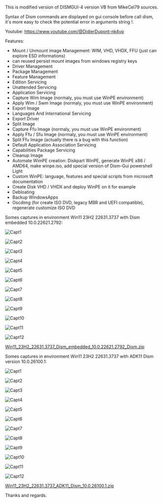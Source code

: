 This is modified version of DISMGUI-4 version VB from MikeCel79 sources.

Syntax of Dism commands are displayed on gui console before call dism, it's more easy to check the potential error in arguments string !.

Youtube:
https://www.youtube.com/@DidierDupont-nk4vp

Features:
- Mount / Unmount image Management: WIM, VHD, VHDX, FFU (just can explore ESD informations)
- can reused persist mount images from windows registry keys
- Driver Management
- Package Management
- Feature Management
- Edition Servicing
- Unattended Servicing
- Application Servicing
- Capture Wim Image (normaly, you must use WinPE environment)
- Apply Wim / Swm Image (normaly, you must use WinPE environment)
- Export Image
- Languages And International Servicing
- Export Driver
- Split Image
- Capture Ffu Image (normaly, you must use WinPE environment)
- Apply Ffu / Sfu Image (normaly, you must use WinPE environment)
- Split Ffu Image (actually there is a bug with this function)
- Default Application Association Servicing
- Capabilities Package Servicing
- Cleanup Image
- Automate WimPE creation: Diskpart WinPE, generate WinPE x86 / AMD64, make winpe.iso, add special version of Dism-Gui powershell Light
- Custom WinPE: language, features and special scripts from microsoft documentation
- Create Disk VHD / VHDX and deploy WinPE on it for example
- Debloating
- Backup WindowsApps
- Oscdimg (for create ISO DVD, legacy MBR and UEFI compatible), regenerate customize ISO DVD

Somes captures in environment Win11 23H2 22631.3737 with Dism embedded 10.0.22621.2792:

![Capt1](https://github.com/Dede333/VB_DISMGUI/assets/61848651/54658cca-f5c3-4c4e-a209-fe809a11aa10)

![Capt2](https://github.com/Dede333/VB_DISMGUI/assets/61848651/d6e15d4e-dd74-4886-8057-f02fcbb8f471)

![Capt3](https://github.com/Dede333/VB_DISMGUI/assets/61848651/7e5d8c90-a9c6-4f79-b56c-42b8cb3b4f39)

![Capt4](https://github.com/Dede333/VB_DISMGUI/assets/61848651/5209e8c0-8d24-45fb-af3c-4a7515bc80a9)

![Capt5](https://github.com/Dede333/VB_DISMGUI/assets/61848651/4fa306f8-c525-4560-bd2b-d42ae658f6b7)

![Capt6](https://github.com/Dede333/VB_DISMGUI/assets/61848651/352521cc-e231-47bf-8908-411c68aefa1b)

![Capt7](https://github.com/Dede333/VB_DISMGUI/assets/61848651/b02b3a72-3e31-46a0-b14a-7e16696b3fe3)

![Capt8](https://github.com/Dede333/VB_DISMGUI/assets/61848651/25cf3474-1aad-4839-8f8c-716594d6beb4)

![Capt9](https://github.com/Dede333/VB_DISMGUI/assets/61848651/6d464c44-dafc-447d-82a3-5629b0faa2c2)

![Capt10](https://github.com/Dede333/VB_DISMGUI/assets/61848651/45cfb7ef-eafb-4133-bf95-057268b33a7a)

![Capt11](https://github.com/Dede333/VB_DISMGUI/assets/61848651/60e62fc3-d5eb-423a-b695-1bf183ffe98d)

![Capt12](https://github.com/Dede333/VB_DISMGUI/assets/61848651/2c5b5413-2930-46b5-90ff-5c54cda03311)

[Win11_23H2_22631.3737_Dism_embedded_10.0.22621.2792_Dism.zip](https://github.com/user-attachments/files/15859468/Win11_23H2_22631.3737_Dism_embedded_10.0.22621.2792_Dism.zip)



Somes captures in environment Win11 23H2 22631.3737 with ADK11 Dism version 10.0.26100.1:

![Capt1](https://github.com/Dede333/VB_DISMGUI/assets/61848651/f8ded113-8e83-42ad-948d-d6d0ae3611bc)

![Capt2](https://github.com/Dede333/VB_DISMGUI/assets/61848651/e715eb11-ae55-4e6d-bfab-84c1eef06dce)


![Capt3](https://github.com/Dede333/VB_DISMGUI/assets/61848651/2b02dc11-0558-4149-91a9-4d6a2e9628ce)

![Capt4](https://github.com/Dede333/VB_DISMGUI/assets/61848651/c5f9bbad-64e7-47c7-a01b-34a5097a48b3)

![Capt5](https://github.com/Dede333/VB_DISMGUI/assets/61848651/aa52f8cf-0b05-4810-a9e6-de9e9209dd54)

![Capt6](https://github.com/Dede333/VB_DISMGUI/assets/61848651/de8ad2d5-a2df-4a47-8ddf-926f2f4f657b)

![Capt7](https://github.com/Dede333/VB_DISMGUI/assets/61848651/89b4c061-7b91-42dd-8c3d-ec46b6be9c19)

![Capt8](https://github.com/Dede333/VB_DISMGUI/assets/61848651/0b841c64-2a8c-46ef-a613-cd7f256a1d6f)

![Capt9](https://github.com/Dede333/VB_DISMGUI/assets/61848651/f9da041f-689c-49e7-b28b-a7cb1c813888)

![Capt10](https://github.com/Dede333/VB_DISMGUI/assets/61848651/c6cfd02f-7c4e-4b90-b633-f7d006e91224)

![Capt11](https://github.com/Dede333/VB_DISMGUI/assets/61848651/0cd2949e-cdca-45e1-9fab-e6b39a870611)

![Capt12](https://github.com/Dede333/VB_DISMGUI/assets/61848651/5a6bc066-d2ea-494d-9cca-6d3d94ca5768)

[Win11_23H2_22631.3737_ADK11_Dism_10.0.26100.1.zip](https://github.com/user-attachments/files/15859466/Win11_23H2_22631.3737_ADK11_Dism_10.0.26100.1.zip)


Thanks and regards.

